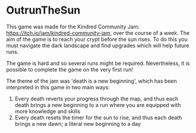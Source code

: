 # OutrunTheSun

This game was made for the Kindred Community Jam: https://itch.io/jam/kindred-community-jam, over the course of a week.
The aim of the game is to reach your crypt before the sun rises. 
To do this you must navigate the dark landscape and find upgrades which will help future runs. 

The game is hard and so several runs might be required.
Nevertheless, it is possible to complete the game on the very first run!

The theme of the jam was 'death is a new beginning', which has been interpreted in this game in two main ways:
1. Every death reverts your progress through the map, and thus each death brings a new beginning to a run where you are equipped with more knowledge and skills
2. Every death resets the timer for the sun to rise, and thus each death brings a new dawn; a literal new beginning to a day
